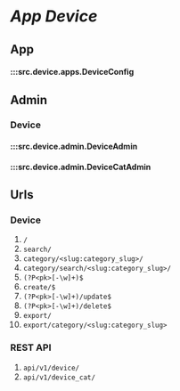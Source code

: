 # ***App Device***

## App
#### :::src.device.apps.DeviceConfig

## Admin

### Device
#### :::src.device.admin.DeviceAdmin
#### :::src.device.admin.DeviceCatAdmin

## Urls

### Device

 1. ```/```
 2. ```search/```
 3. ```category/<slug:category_slug>/```
 4. ```category/search/<slug:category_slug>/```
 5. ```(?P<pk>[-\w]+)$```
 6. ```create/$```
 7. ```(?P<pk>[-\w]+)/update$```
 8. ```(?P<pk>[-\w]+)/delete$```
 9. ```export/```
 10. ```export/category/<slug:category_slug>```

### REST API

1. ```api/v1/device/```
2. ```api/v1/device_cat/```
